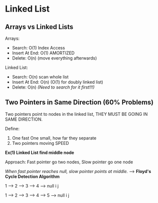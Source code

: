 # Linked List

## Arrays vs Linked Lists

Arrays: <br>
* Search: O(1) Index Access <br>
* Insert At End: O(1) AMORTIZED <br>
* Delete: O(n) (move everything afterwards) <br>

Linked List: <br> 
* Search: O(n) scan whole list <br>
* Insert At End: O(n) (O(1) for doubly linked list) <br>
* Delete: O(n) *(Need to search for it first!!!)* <br>

## Two Pointers in Same Direction (60% Problems)

Two pointers point to nodes in the linked list, THEY MUST BE GOING IN SAME DIRECTION. <br>

Define: <br>
1. One fast One small, how far they separate <br>
2. Two pointers moving SPEED <br>

**Ex(1) Linked List find middle node**

Approach: Fast pointer go two nodes, Slow pointer go one node

  *When fast pointer reaches null, slow pointer points at middle.* --> **Floyd's Cycle Detection Algorithm**

1 --> 2 --> 3 --> 4 --> null
            i
                         j

1 --> 2 --> 3 --> 4 --> 5 --> null
            i
                               j








